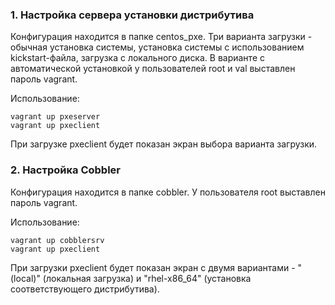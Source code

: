 ### 1. Настройка сервера установки дистрибутива
Конфигурация находится в папке centos_pxe. Три варианта загрузки - обычная установка системы, установка системы с использованием kickstart-файла, 
загрузка с локального диска. В варианте с автоматической установкой у пользователей root и val выставлен пароль vagrant. 

Использование:
```
vagrant up pxeserver
vagrant up pxeclient
```

При загрузке pxeclient будет показан экран выбора варианта загрузки. 

### 2. Настройка Cobbler
Конфигурация находится в папке cobbler. У пользователя root выставлен пароль vagrant. 

Использование: 
```
vagrant up cobblersrv
vagrant up pxeclient
```

При загрузки pxeclient будет показан экран с двумя вариантами - "(local)" (локальная загрузка) и "rhel-x86_64" (установка соответствующего дистрибутива). 
